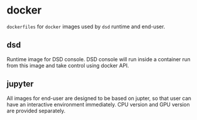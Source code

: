 # docker

`dockerfiles` for `docker` images used by `dsd` runtime and end-user.

## dsd

Runtime image for DSD console.
DSD console will run inside a container run from this image and take control using docker API.

## jupyter

All images for end-user are designed to be based on jupter, so that user can have an interactive environment immediately.
CPU version and GPU version are provided separately.
